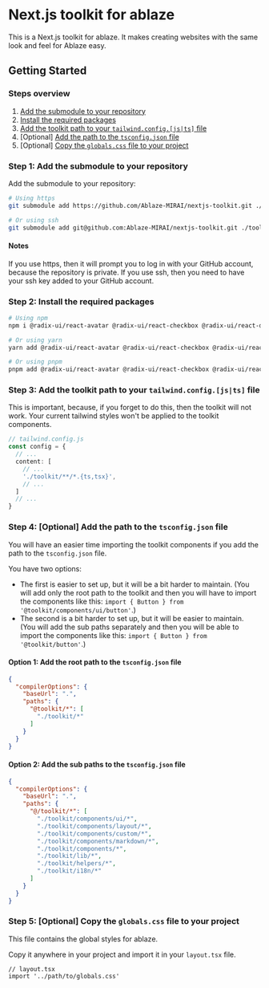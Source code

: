 # Next.js toolkit for ablaze

This is a Next.js toolkit for ablaze. It makes creating websites with the same look and feel for Ablaze easy.

## Getting Started

### Steps overview

1. [Add the submodule to your repository](#step-1-add-the-submodule-to-your-repository)
2. [Install the required packages](#step-2-install-the-required-packages)
3. [Add the toolkit path to your `tailwind.config.[js|ts]` file](#step-3-add-the-toolkit-path-to-your-tailwindconfigjsts-file)
4. [Optional] [Add the path to the `tsconfig.json` file](#step-4-optional-add-the-path-to-the-tsconfigjson-file)
5. [Optional] [Copy the `globals.css` file to your project](#step-5-optional-copy-the-globalscss-file-to-your-project)

### Step 1: Add the submodule to your repository

Add the submodule to your repository:

```bash
# Using https
git submodule add https://github.com/Ablaze-MIRAI/nextjs-toolkit.git ./toolkit

# Or using ssh
git submodule add git@github.com:Ablaze-MIRAI/nextjs-toolkit.git ./toolkit
```

#### Notes

If you use https, then it will prompt you to log in with your GitHub account, because the repository is private.
If you use ssh, then you need to have your ssh key added to your GitHub account.

### Step 2: Install the required packages

```bash
# Using npm
npm i @radix-ui/react-avatar @radix-ui/react-checkbox @radix-ui/react-dialog @radix-ui/react-dropdown-menu @radix-ui/react-hover-card @radix-ui/react-popover @radix-ui/react-scroll-area @radix-ui/react-separator @radix-ui/react-switch @radix-ui/react-tabs @radix-ui/react-toast @radix-ui/react-tooltip @remixicon/react clsx cmdk framer-motion lucide-react next-themes react-aria react-stately react-use-measure tailwind-merge tailwindcss-animate class-variance-authority

# Or using yarn
yarn add @radix-ui/react-avatar @radix-ui/react-checkbox @radix-ui/react-dialog @radix-ui/react-dropdown-menu @radix-ui/react-hover-card @radix-ui/react-popover @radix-ui/react-scroll-area @radix-ui/react-separator @radix-ui/react-switch @radix-ui/react-tabs @radix-ui/react-toast @radix-ui/react-tooltip @remixicon/react clsx cmdk framer-motion lucide-react next-themes react-aria react-stately react-use-measure tailwind-merge tailwindcss-animate class-variance-authority

# Or using pnpm
pnpm add @radix-ui/react-avatar @radix-ui/react-checkbox @radix-ui/react-dialog @radix-ui/react-dropdown-menu @radix-ui/react-hover-card @radix-ui/react-popover @radix-ui/react-scroll-area @radix-ui/react-separator @radix-ui/react-switch @radix-ui/react-tabs @radix-ui/react-toast @radix-ui/react-tooltip @remixicon/react clsx cmdk framer-motion lucide-react next-themes react-aria react-stately react-use-measure tailwind-merge tailwindcss-animate class-variance-authority
```

### Step 3: Add the toolkit path to your `tailwind.config.[js|ts]` file

This is important, because, if you forget to do this, then the toolkit will not work.
Your current tailwind styles won't be applied to the toolkit components.

```ts
// tailwind.config.js
const config = {
  // ...
  content: [
    // ...
    './toolkit/**/*.{ts,tsx}',
    // ...
  ]
  // ...
}
```

### Step 4: [Optional] Add the path to the `tsconfig.json` file
You will have an easier time importing the toolkit components if you add the path to the `tsconfig.json` file.

You have two options:
 - The first is easier to set up, but it will be a bit harder to maintain.
(You will add only the root path to the toolkit and then you 
will have to import the components like this: `import { Button } from '@toolkit/components/ui/button'`.)
 - The second is a bit harder to set up, but it will be easier to maintain.
(You will add the sub paths separately and then 
you will be able to import the components like this: `import { Button } from '@toolkit/button'`.)

#### Option 1: Add the root path to the `tsconfig.json` file

```json
{
  "compilerOptions": {
    "baseUrl": ".",
    "paths": {
      "@toolkit/*": [
        "./toolkit/*"
      ]
    }
  }
}
```

#### Option 2: Add the sub paths to the `tsconfig.json` file

```json
{
  "compilerOptions": {
    "baseUrl": ".",
    "paths": {
      "@/toolkit/*": [
        "./toolkit/components/ui/*",
        "./toolkit/components/layout/*",
        "./toolkit/components/custom/*",
        "./toolkit/components/markdown/*",
        "./toolkit/components/*",
        "./toolkit/lib/*",
        "./toolkit/helpers/*",
        "./toolkit/i18n/*"
      ]
    }
  }
}
```

### Step 5: [Optional] Copy the `globals.css` file to your project

This file contains the global styles for ablaze.

Copy it anywhere in your project and import it in your `layout.tsx` file.

```tsx
// layout.tsx
import '../path/to/globals.css'
```